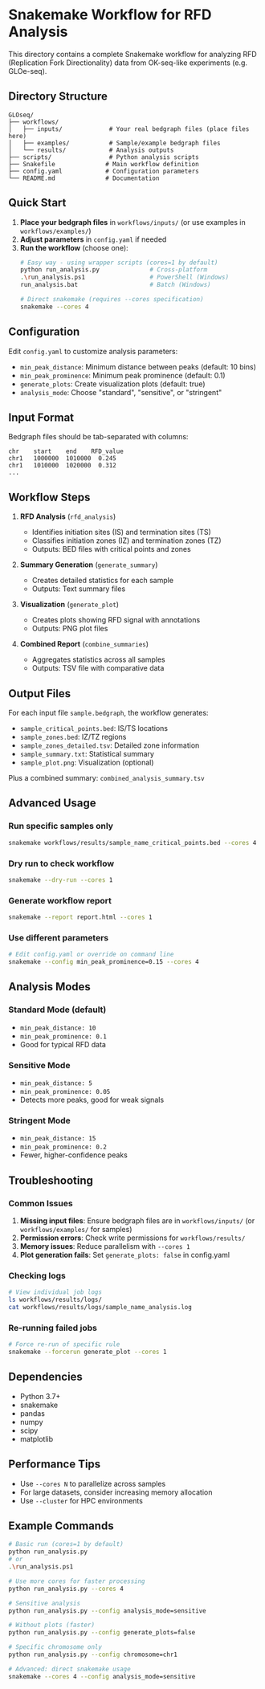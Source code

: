 # Snakemake Workflow for RFD Analysis

This directory contains a complete Snakemake workflow for analyzing RFD (Replication Fork Directionality) data from OK-seq-like experiments (e.g. GLOe-seq).

## Directory Structure

```
GLOseq/
├── workflows/
│   ├── inputs/             # Your real bedgraph files (place files here)
│   ├── examples/           # Sample/example bedgraph files
│   └── results/            # Analysis outputs
├── scripts/                # Python analysis scripts
├── Snakefile              # Main workflow definition
├── config.yaml            # Configuration parameters
└── README.md              # Documentation
```

## Quick Start

1. **Place your bedgraph files** in `workflows/inputs/` (or use examples in `workflows/examples/`)
2. **Adjust parameters** in `config.yaml` if needed  
3. **Run the workflow** (choose one):
   ```bash
   # Easy way - using wrapper scripts (cores=1 by default)
   python run_analysis.py              # Cross-platform
   .\run_analysis.ps1                  # PowerShell (Windows)
   run_analysis.bat                    # Batch (Windows)
   
   # Direct snakemake (requires --cores specification)
   snakemake --cores 4
   ```

## Configuration

Edit `config.yaml` to customize analysis parameters:

- `min_peak_distance`: Minimum distance between peaks (default: 10 bins)
- `min_peak_prominence`: Minimum peak prominence (default: 0.1)  
- `generate_plots`: Create visualization plots (default: true)
- `analysis_mode`: Choose "standard", "sensitive", or "stringent"

## Input Format

Bedgraph files should be tab-separated with columns:
```
chr    start    end    RFD_value
chr1   1000000  1010000  0.245
chr1   1010000  1020000  0.312
...
```

## Workflow Steps

1. **RFD Analysis** (`rfd_analysis`)
   - Identifies initiation sites (IS) and termination sites (TS)
   - Classifies initiation zones (IZ) and termination zones (TZ)
   - Outputs: BED files with critical points and zones

2. **Summary Generation** (`generate_summary`)
   - Creates detailed statistics for each sample
   - Outputs: Text summary files

3. **Visualization** (`generate_plot`)
   - Creates plots showing RFD signal with annotations
   - Outputs: PNG plot files

4. **Combined Report** (`combine_summaries`)
   - Aggregates statistics across all samples
   - Outputs: TSV file with comparative data

## Output Files

For each input file `sample.bedgraph`, the workflow generates:

- `sample_critical_points.bed`: IS/TS locations
- `sample_zones.bed`: IZ/TZ regions  
- `sample_zones_detailed.tsv`: Detailed zone information
- `sample_summary.txt`: Statistical summary
- `sample_plot.png`: Visualization (optional)

Plus a combined summary: `combined_analysis_summary.tsv`

## Advanced Usage

### Run specific samples only
```bash
snakemake workflows/results/sample_name_critical_points.bed --cores 4
```

### Dry run to check workflow
```bash
snakemake --dry-run --cores 1
```

### Generate workflow report
```bash
snakemake --report report.html --cores 1
```

### Use different parameters
```bash
# Edit config.yaml or override on command line
snakemake --config min_peak_prominence=0.15 --cores 4
```

## Analysis Modes

### Standard Mode (default)
- `min_peak_distance: 10`
- `min_peak_prominence: 0.1`
- Good for typical RFD data

### Sensitive Mode  
- `min_peak_distance: 5`
- `min_peak_prominence: 0.05`
- Detects more peaks, good for weak signals

### Stringent Mode
- `min_peak_distance: 15` 
- `min_peak_prominence: 0.2`
- Fewer, higher-confidence peaks

## Troubleshooting

### Common Issues

1. **Missing input files**: Ensure bedgraph files are in `workflows/inputs/` (or `workflows/examples/` for samples)
2. **Permission errors**: Check write permissions for `workflows/results/`
3. **Memory issues**: Reduce parallelism with `--cores 1`
4. **Plot generation fails**: Set `generate_plots: false` in config.yaml

### Checking logs
```bash
# View individual job logs
ls workflows/results/logs/
cat workflows/results/logs/sample_name_analysis.log
```

### Re-running failed jobs
```bash
# Force re-run of specific rule
snakemake --forcerun generate_plot --cores 1
```

## Dependencies

- Python 3.7+
- snakemake
- pandas
- numpy  
- scipy
- matplotlib

## Performance Tips

- Use `--cores N` to parallelize across samples
- For large datasets, consider increasing memory allocation
- Use `--cluster` for HPC environments

## Example Commands

```bash
# Basic run (cores=1 by default)
python run_analysis.py
# or
.\run_analysis.ps1

# Use more cores for faster processing
python run_analysis.py --cores 4

# Sensitive analysis
python run_analysis.py --config analysis_mode=sensitive

# Without plots (faster)
python run_analysis.py --config generate_plots=false

# Specific chromosome only
python run_analysis.py --config chromosome=chr1

# Advanced: direct snakemake usage
snakemake --cores 4 --config analysis_mode=sensitive
```